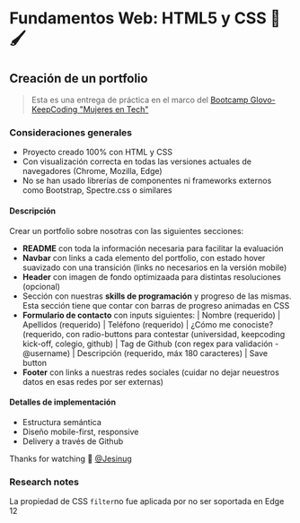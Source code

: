 # Fundamentos Web: HTML5 y CSS 🧱 🖌
## Creación de un portfolio
> Esta es una entrega de práctica en el marco del [Bootcamp Glovo-KeepCoding "Mujeres en Tech"](https://keepcoding.io/nuestros-bootcamps/mujeres-glovo/)

### Consideraciones generales
- Proyecto creado 100% con HTML y CSS
- Con visualización correcta en todas las versiones actuales de navegadores (Chrome, Mozilla, Edge)
- No se han usado librerías de componentes ni frameworks externos como Bootstrap, Spectre.css o similares

#### Descripción
Crear un portfolio sobre nosotras con las siguientes secciones:
- **README** con toda la información necesaria para facilitar la evaluación
- **Navbar** con links a cada elemento del portfolio, con estado hover suavizado con una transición (links no necesarios en la versión mobile)
- **Header** con imagen de fondo optimizaada para distintas resoluciones (opcional)
- Sección con nuestras **skills de programación** y progreso de las mismas. Esta sección tiene que contar con barras de progreso animadas en CSS
- **Formulario de contacto** con inputs siguientes:
| Nombre (requerido)
| Apellidos (requerido)
| Teléfono (requerido)
| ¿Cómo me conociste? (requerido, con radio-buttons para contestar (universidad, keepcoding kick-off, colegio, github)
| Tag de Github (con regex para validación - @username)
| Descripción (requerido, máx 180 caracteres)
| Save button
- **Footer** con links a nuestras redes sociales (cuidar no dejar neuestros datos en esas redes por ser externas)

#### Detalles de implementación
- Estructura semántica
- Diseño mobile-first, responsive
- Delivery a través de Github

Thanks for watching 💛 
[@Jesinug](https://github.com/Jesinug)

### Research notes
La propiedad de CSS `filter`no fue aplicada por no ser soportada en Edge 12